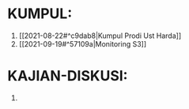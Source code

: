 # KUMPUL:
1. [[2021-08-22#^c9dab8|Kumpul Prodi Ust Harda]]
2. [[2021-09-19#^57109a|Monitoring S3]]

# KAJIAN-DISKUSI:
1. 